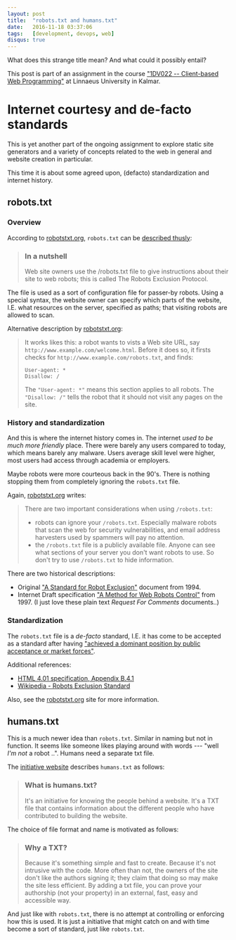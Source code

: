 ```yaml
---
layout: post
title:  "robots.txt and humans.txt"
date:   2016-11-18 03:37:06
tags:   [development, devops, web]
disqus: true
---
```


What does this strange title mean? And what could it possibly entail?

This post is part of an assignment in the course
["1DV022 -- Client-based Web Programming"][1dv022] at Linnaeus
University in Kalmar.

Internet courtesy and de-facto standards
========================================
This is yet another part of the ongoing assignment to explore static
site generators and a variety of concepts related to the web in general
and website creation in particular.

This time it is about some agreed upon, (defacto) standardization
and internet history.

robots.txt
----------

### Overview
According to [robotstxt.org][robotstxt], `robots.txt` can be
[described thusly][robotstxt-about]:

> ### In a nutshell
> Web site owners use the /robots.txt file to give instructions about
> their site to web robots; this is called The Robots Exclusion Protocol.

The file is used as a sort of configuration file for passer-by robots.
Using a special syntax, the website owner can specify which parts of
the website, I.E. what resources on the server, specified as paths;
that visiting robots are allowed to scan.

Alternative description by [robotstxt.org][robotstxt-about]:

> It works likes this: a robot wants to vists a Web site URL, say
> `http://www.example.com/welcome.html`. Before it does so, it firsts
> checks for `http://www.example.com/robots.txt`, and finds:
>
>     User-agent: *
>     Disallow: /
>
> The `"User-agent: *"` means this section applies to all robots.
> The `"Disallow: /"` tells the robot that it should not visit any
> pages on the site.

### History and standardization
And this is where the internet history comes in. The internet _used
to be much more friendly_ place. There were barely any users compared
to today, which means barely any malware. Users average skill level
were higher, most users had access through academia or employers.

Maybe robots were more courteous back in the 90's.
There is nothing stopping them from completely ignoring the `robots.txt` file.

Again, [robotstxt.org][robotstxt-about] writes:

> There are two important considerations when using `/robots.txt`:
>
> - robots can ignore your `/robots.txt`. Especially malware robots
>   that scan the web for security vulnerabilities, and email address
>   harvesters used by spammers will pay no attention.
> - the `/robots.txt` file is a publicly available file. Anyone can
>   see what sections of your server you don't want robots to use.
>   So don't try to use `/robots.txt` to hide information.

There are two historical descriptions:

* Original ["A Standard for Robot Exclusion"][robot-1994] document from 1994.
* Internet Draft specification ["A Method for Web Robots Control"][robot-1997] from 1997.
  (I just love these plain text _Request For Comments_ documents..)


### Standardization
The `robots.txt` file is a _de-facto_ standard, I.E. it has come to be
accepted as a standard after having ["achieved a dominant position
by public acceptance or market forces"][wiki-defacto].

Additional references:

* [HTML 4.01 specification, Appendix B.4.1][html401]
* [Wikipedia - Robots Exclusion Standard][wiki-robots]


Also, see the [robotstxt.org][robotstxt-about] site for more information.



humans.txt
----------
This is a much newer idea than `robots.txt`. Similar in naming but not
in function. It seems like someone likes playing around with words ---
"well _I'm not_ a robot ..". Humans need a separate txt file.

The [initiative website][humanstxt] describes `humans.txt` as follows:

> ### What is humans.txt?
> It's an initiative for knowing the people behind a website.
> It's a TXT file that contains information about the different people
> who have contributed to building the website.

The choice of file format and name is motivated as follows:

> ### Why a TXT?
> Because it's something simple and fast to create. Because it's not
> intrusive with the code. More often than not, the owners of the site
> don't like the authors signing it; they claim that doing so may make
> the site less efficient. By adding a txt file, you can prove your
> authorship (not your property) in an external, fast, easy and
> accessible way.

And just like with `robots.txt`, there is no attempt at controlling
or enforcing how this is used. It is just a initiative that might catch
on and with time become a sort of standard, just like `robots.txt`.


[1dv022]: https://coursepress.lnu.se/kurs/klientbaserad-webbprogrammering/
[robotstxt]: http://www.robotstxt.org/
[robotstxt-about]: http://www.robotstxt.org/robotstxt.html
[wiki-defacto]: https://en.wikipedia.org/wiki/De_facto_standard
[robot-1994]: http://www.robotstxt.org/orig.html
[robot-1997]: http://www.robotstxt.org/norobots-rfc.txt
[html401]: http://www.w3.org/TR/html4/appendix/notes.html#h-B.4.1.1
[wiki-robots]: http://en.wikipedia.org/wiki/Robots.txt
[humanstxt]: http://humanstxt.org/

